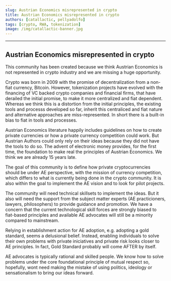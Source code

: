 ```yaml
---
slug: Austrian Economics misrepresented in crypto
title: Austrian Economics misrepresented in crypto
authors: [catallactic, pellyadolfo]
tags: [crypto, RWA, tokenization]
image: /img/catallactic-banner.jpg
---
```

---

## Austrian Economics misrepresented in crypto

This community has been created because we think Austrian Economics is not represented in crypto industry and we are missing a huge opportunity.

<!-- truncate -->

Crypto was born in 2009 with the promise of decentralization from a non-fiat currency, Bitcoin. However, tokenization projects have evolved with the financing of VC backed crypto companies and financial firms, that have derailed the initial promise, to make it more centralized and fiat dependent. Whereas we think this is a distortion from the initial principles, the existing tools and processs developed so far, inherit this centraliced and fiat nature and alternative approaches are miss-represented. In short there is a built-in bias to fiat in tools and processes.

Austrian Economics literature happily includes guidelines on how to create private currencies or how a private currency competition could work. But Austrian Authors could only rely on their ideas because they did not have the tools to do so. The advent of electronic money provides, for the first time, the foundation to make real the principles of Austrian Economics. We think we are already 15 years late.

The goal of this community is to define how private cryptocurrencies should be under AE perspective, with the mission of currency competition, which differs to what is currently being done in the crypto community. It is also within the goal to implement the AE vision and to look for pilot projects.

The community will need technical skillsets to implement the ideas. But it also will need the support from the subject matter experts (AE practicioners, lawyers, philosophers) to provide guidance and promotion. We have a concern that the current technological skill forces are strongly biased to fiat-based principles and available AE advocates will still be a minority compared to mainstream.

Relying in establishment action for AE adoption, e.g. adopting a gold standard, seems a delusional belief. Instead, enabling individuals to solve their own problems with private iniciatives and private risk looks closer to AE principles. In fact, Gold Standard probably will come AFTER by itself.

AE advocates is typically rational and skilled people. We know how to solve problems under the core foundational principle of mutual respect so, hopefully, wont need making the mistake of using politics, ideology or sensationalism to bring our ideas forward.
